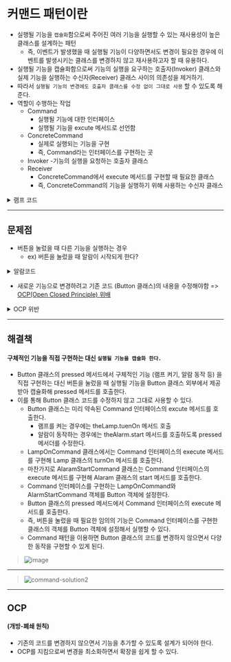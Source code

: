 # 커맨드 패턴이란
- 실행될 기능을 ```캡슐화```함으로써 주어진 여러 기능을 실행할 수 있는 재사용성이 높은 클래스를 설계하는 패턴
   - 즉, 이벤트가 발생했을 때 실행될 기능이 다양하면서도 변경이 필요한 경우에 이벤트를 발생시키는 클래스를 변경하지 않고 재사용하고자 할 때 유용하다.
- 실행될 기능을 캡슐화함으로써 기능의 실행을 요구하는 호출자(Invoker) 클래스와 실제 기능을 실행하는 수신자(Receiver) 클래스 사이의 의존성을 제거하기.
- 따라서 ```실행될 기능의 변경에도 호출자 클래스를 수정 없이 그대로 사용``` 할 수 있도록 해준다.
- 역할이 수행하는 작업
   - Command
      - 실행될 기능에 대한 인터페이스
      - 실행될 기능을 excute 메서드로 선언함
   - ConcreteCommand
      - 실제로 실행되는 기능을 구현
      - 즉, Command라는 인터페이스를 구현하는 곳
   - Invoker
      -기능의 실행을 요청하는 호출자 클래스
   - Receiver
      - ConcreteCommand에서 execute 메서드를 구현할 때 필요한 클래스
      - 즉, ConcreteCommand의 기능을 실행하기 위해 사용하는 수신자 클래스






<details>
<summary>램프 코드</summary>

```.cs
 class Program
    {
        static void Main(string[] args)
        {
            Lamp lamp = new Lamp();
            Button lampButton = new Button(lamp);
            lampButton.pressed();
        }
    }
    public class Lamp
    {
        public void turnOn()
        {
            Console.WriteLine("Lamp On");
        }
    }
    public class Button
    {
        private Lamp theLamp;
        public Button(Lamp theLamp)
        {
            this.theLamp = theLamp;
        }
        public void pressed()
        {
            theLamp.turnOn();
        }
    }
```   


</details>

---

## 문제점
- 버튼을 눌렀을 때 다른 기능을 실행하는 경우
   - ex) 버튼을 눌렀을 때 알람이 시작되게 한다?

<details>
<summary>알람코드</summary>
   
```.cs
 public class Alram
 {
     public void start()
     {
         Console.WriteLine("굿모닝~ 빰빰빠 빠빰빠빠ㅃ빠빰");
     }
 }
 ```
   
</details>

   - 새로운 기능으로 변경하려고 기존 코드 (Button 클래스)의 내용을 수정해야함 => [OCP(Open Closed Principle) 위배](#OCP)



<details>
<summary>OCP 위반</summary>
   
```.cs
    public enum Mode { LAMP, ALARM };
    class Program
    {
        static void Main(string[] args)
        {
            Lamp lamp = new Lamp();
            Alarm alarm = new Alarm();

            Button button = new Button(lamp,alarm);
            button.setMode(Mode.LAMP);
            button.pressed();

            button.setMode(Mode.ALARM);
            button.pressed();
        }
    }

    // 램프 껐다키기
    public class Lamp
    {
        public void turnOn()
        {
            Console.WriteLine("Lamp On");
        }
    }
    // 알람 추가
    public class Alarm
    {
        public void start()
        {
            Console.WriteLine("굿모닝~ 빰빰빠 빠빰빠빠ㅃ빠빰");
        }
    }
    public class Button
    {
        private Lamp theLamp;
        private Alarm theAlarm;
        private Mode theMode;
        // 생성자에서 버튼을 눌렀을 때 필요한 기능을 인지로 받는다.
        public Button(Lamp theLamp, Alarm theAlarm)
        {
            this.theLamp = theLamp;
            this.theAlarm = theAlarm;
        }


        // 램프 모드 또는 알람 모드를 설정
        public void setMode(Mode mode)
        {
            this.theMode = mode;
        }


        // 설정된 모드에 따라 램프를 켜거나 알람을 울림
        public void pressed()
        {
            switch (this.theMode)
            {
                case Mode.LAMP: this.theLamp.turnOn();
                    break;
                case Mode.ALARM: this.theAlarm.start();
                    break;

            }
        }
    }
 ```
   
</details>






---

## 해결책
#### 구체적인 기능을 직접 구현하는 대신 ```실행될 기능을 캡슐화 한다.```
 - Button 클래스의 pressed 메서드에서 구체적인 기능 (램프 켜기, 알람 동작 등) 을 직접 구현하는 대신 버튼을 눌렀을 때 실행될 기능을 Button 클래스 외부에서 제공받아 캡슐화해 pressed 메서드를 호출한다.
 - 이를 통해 Button 클래스 코드를 수정하지 않고 그대로 사용할 수 있다.
   - Button 클래스는 미리 약속된 Command 인터페이스의 excute 메서드를 호출한다.
      - 램프를 켜는 경우에는 theLamp.tuenOn 메서드 호출
      - 알람이 동작하는 경우에는 theAlarm.start 메서드를 호출하도록 pressed 메서더를 수정한다.
   - LampOnCommand 클래스에서는 Command 인터페이스의 execute 메서드를 구현해 Lamp 클래스의 turnOn 메서드를 호출한다.
   - 마찬가지로 AlaramStartCommand 클래스는 Command 인터페이스의 execute 메서드를 구현해 Alaram 클래스의 start 메서드를 호출한다.
   - Command 인터페이스를 구현하는 LampOnCommand와 AlarmStartCommand 객체를 Button 객체에 설정한다.
   - Button 클래스의 pressed 메서드에서 Command 인터페이스의 execute 메서드를 호출한다.
   - 즉, 버튼을 눌렀을 때 필요한 임의의 기능은 Command 인터페이스를 구현한 클래스의 객체를 Button 객체에 설정해서 실행할 수 있다.
   - Command 패턴을 이용하면 Button 클래스의 코드를 변경하지 않으면서 다양한 동작을 구현할 수 있게 된다.

> ![image](https://user-images.githubusercontent.com/5639363/212545241-0ace3577-21e3-4e16-b167-ab4b7b978128.png)

---

> ![command-solution2](https://user-images.githubusercontent.com/5639363/212550479-4e8cfcfa-427f-49a2-b1b6-fb31665d4b6e.png)








            


---
## OCP
#### (개방-폐쇄 원칙)
   - 기존의 코드를 변경하지 않으면서 기능을 추가할 수 있도록 설계가 되어야 한다.
   - OCP를 지킴으로써 변경을 최소화하면서 확장을 쉽게 할 수 있다.



